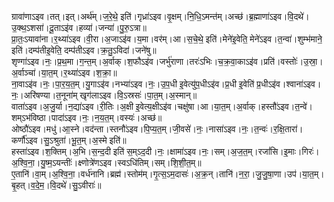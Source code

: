 

  
ग्रावा॑णाऽइव।तत्।इत्।अर्थ॑म्।ज॒रे॒थे॒ इति॑।गृध्रा॑ऽइव।वृ॒क्षम्।नि॒धि॒ऽमन्त॑म्।अच्छ॑।ब्र॒ह्माणा॑ऽइव।वि॒दथे॑।उ॒क्थ॒ऽशसा॑।दू॒ताऽइ॑व।हव्या॑।जन्या॑।पु॒रु॒ऽत्रा॥  
प्रा॒तः॒ऽयावा॑ना।र॒थ्या॑ऽइव।वी॒रा।अ॒जाऽइ॑व।य॒मा।वर॑म्।आ।स॒चे॒थे॒ इति॑।मेने॑इ॒वेति॒ मेने॑ऽइव।त॒न्वा॑।शुम्भ॑माने॒ इति॑।दम्प॑तीइ॒वेति॒ दम्प॑तीऽइव।क्र॒तु॒ऽविदा॑।जने॑षु॥  
शृण्गा॑ऽइव।नः॒।प्र॒थ॒मा।ग॒न्त॒म्।अ॒र्वाक्।श॒फौऽइ॑व।जर्भु॑राणा।तरः॑ऽभिः।च॒क्र॒वा॒काऽइ॑व।प्रति॑।वस्तोः॑।उ॒स्रा॒।अ॒र्वाञ्चा॑।या॒त॒म्।र॒थ्या॑ऽइव।श॒क्रा॒॥  
ना॒वाऽइ॑व।नः॒।पा॒र॒य॒त॒म्।यु॒गाऽइ॑व।नभ्या॑ऽइव।नः॒।उ॒प॒धी इ॒वेत्यु॑प॒धीऽइ॑व।प्र॒धी इ॒वेति॑ प्र॒धीऽइ॑व।श्वाना॑ऽइव।नः॒।अरि॑षण्या।त॒नूना॑म् खृग॑लाऽइव।वि॒ऽस्रसः॑।पा॒त॒म्।अ॒स्मान्॥  
वाता॑ऽइव।अ॒जु॒र्या।न॒द्या॑ऽइव।री॒तिः।अ॒क्षी इ॒वेत्य॒क्षीऽइ॑व।चक्षु॑षा।आ।या॒त॒म्।अ॒र्वाक्।हस्तौ॑ऽइव।त॒न्वे॑।शम्ऽभ॑विष्ठा।पादा॑ऽइव।नः॒।न॒य॒त॒म्।वस्यः॑।अच्छ॑॥  
ओष्ठौ॑ऽइव।मधु॑।आ॒स्ने।वद॑न्ता।स्तनौ॑ऽइव।पि॒प्य॒त॒म्।जी॒वसे॑।नः॒।नासा॑ऽइव।नः॒।त॒न्वः॑।र॒क्षि॒तारा॑।कर्णौ॑ऽइव।सु॒ऽश्रुता॑।भू॒त॒म्।अ॒स्मे इति॑॥  
हस्ता॑ऽइव।श॒क्तिम्।अ॒भि।स॒न्द॒दी इति॑ स॒म्ऽद॒दी।नः॒।क्षामा॑ऽइव।नः॒।सम्।अ॒ज॒त॒म्।रजां॑सि।इ॒माः।गिरः॑।अ॒श्वि॒ना॒।यु॒ष्म॒ऽयन्तीः॑।क्ष्णोत्रे॑णऽइव।स्वऽधि॑तिम्।सम्।शि॒शी॒त॒म्॥  
ए॒तानि॑।वा॒म्।अ॒श्वि॒ना॒।वर्ध॑नानि।ब्रह्म॑।स्तोम॑म्।गृ॒त्स॒ऽम॒दासः॑।अ॒क्र॒न्।तानि॑।न॒रा॒।जु॒जु॒षा॒णा।उप॑।या॒त॒म्।बृ॒हत्।व॒दे॒म॒।वि॒दथे॑।सु॒ऽवीराः॑॥  
